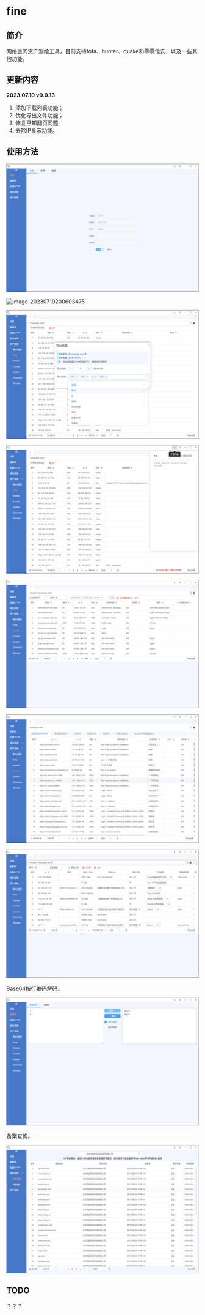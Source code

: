 # fine

## 简介

网络空间资产测绘工具，目前支持fofa、hunter、quake和零零信安，以及一些其他功能。

## 更新内容

**2023.07.10 v0.0.13** 

1. 添加下载列表功能；
2. 优化导出文件功能；
3. 修复已知翻页问题;
4. 去除IP显示功能。

## 使用方法

![image-20230710200616370](.\images\image-20230710200616370.png)

![image-20230710200603475](.\images\image-20230710200603475.png)

![image-20230710200722975](.\images\image-20230710200722975.png)

![image-20230710200809286](.\images\image-20230710200809286.png)

![image-20230710200858941](.\images\image-20230710200858941.png)

![image-20230710201001312](.\images\image-20230710201001312.png)

![image-20230710201042365](.\images\image-20230710201042365.png)

Base64按行编码解码。

![image-20230710201144845](.\images\image-20230710201144845.png)

备案查询。

![image-20230710214146298](.\images\image-20230710214146298.png)

## TODO

？？？

